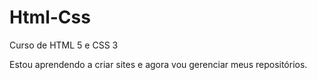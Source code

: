 # Html-Css
 Curso de HTML 5 e CSS 3 

Estou aprendendo a criar sites e agora vou gerenciar meus repositórios. 